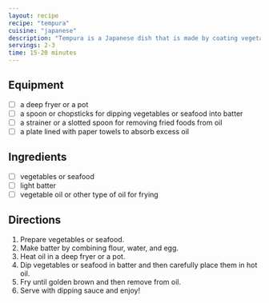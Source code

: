 ```yaml
---
layout: recipe
recipe: "tempura"
cuisine: "japanese"
description: "Tempura is a Japanese dish that is made by coating vegetables or seafood in a light batter and then deep-frying them."
servings: 2-3
time: 15-20 minutes
---
```


## Equipment
- [ ] a deep fryer or a pot
- [ ] a spoon or chopsticks for dipping vegetables or seafood into batter
- [ ] a strainer or a slotted spoon for removing fried foods from oil
- [ ] a plate lined with paper towels to absorb excess oil

## Ingredients
- [ ] vegetables or seafood
- [ ] light batter
- [ ] vegetable oil or other type of oil for frying

## Directions
1. Prepare vegetables or seafood.
2. Make batter by combining flour, water, and egg.
3. Heat oil in a deep fryer or a pot.
4. Dip vegetables or seafood in batter and then carefully place them in hot oil.
5. Fry until golden brown and then remove from oil.
6. Serve with dipping sauce and enjoy!
